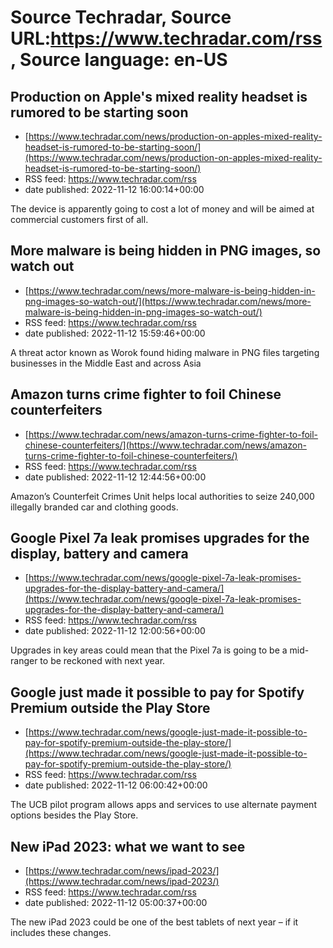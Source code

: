 # Source Techradar, Source URL:https://www.techradar.com/rss, Source language: en-US

## Production on Apple's mixed reality headset is rumored to be starting soon
 - [https://www.techradar.com/news/production-on-apples-mixed-reality-headset-is-rumored-to-be-starting-soon/](https://www.techradar.com/news/production-on-apples-mixed-reality-headset-is-rumored-to-be-starting-soon/)
 - RSS feed: https://www.techradar.com/rss
 - date published: 2022-11-12 16:00:14+00:00

The device is apparently going to cost a lot of money and will be aimed at commercial customers first of all.

## More malware is being hidden in PNG images, so watch out
 - [https://www.techradar.com/news/more-malware-is-being-hidden-in-png-images-so-watch-out/](https://www.techradar.com/news/more-malware-is-being-hidden-in-png-images-so-watch-out/)
 - RSS feed: https://www.techradar.com/rss
 - date published: 2022-11-12 15:59:46+00:00

A threat actor known as Worok found hiding malware in PNG files targeting businesses in the Middle East and across Asia

## Amazon turns crime fighter to foil Chinese counterfeiters
 - [https://www.techradar.com/news/amazon-turns-crime-fighter-to-foil-chinese-counterfeiters/](https://www.techradar.com/news/amazon-turns-crime-fighter-to-foil-chinese-counterfeiters/)
 - RSS feed: https://www.techradar.com/rss
 - date published: 2022-11-12 12:44:56+00:00

Amazon’s Counterfeit Crimes Unit helps local authorities to seize 240,000 illegally branded car and clothing goods.

## Google Pixel 7a leak promises upgrades for the display, battery and camera
 - [https://www.techradar.com/news/google-pixel-7a-leak-promises-upgrades-for-the-display-battery-and-camera/](https://www.techradar.com/news/google-pixel-7a-leak-promises-upgrades-for-the-display-battery-and-camera/)
 - RSS feed: https://www.techradar.com/rss
 - date published: 2022-11-12 12:00:56+00:00

Upgrades in key areas could mean that the Pixel 7a is going to be a mid-ranger to be reckoned with next year.

## Google just made it possible to pay for Spotify Premium outside the Play Store
 - [https://www.techradar.com/news/google-just-made-it-possible-to-pay-for-spotify-premium-outside-the-play-store/](https://www.techradar.com/news/google-just-made-it-possible-to-pay-for-spotify-premium-outside-the-play-store/)
 - RSS feed: https://www.techradar.com/rss
 - date published: 2022-11-12 06:00:42+00:00

The UCB pilot program allows apps and services to use alternate payment options besides the Play Store.

## New iPad 2023: what we want to see
 - [https://www.techradar.com/news/ipad-2023/](https://www.techradar.com/news/ipad-2023/)
 - RSS feed: https://www.techradar.com/rss
 - date published: 2022-11-12 05:00:37+00:00

The new iPad 2023 could be one of the best tablets of next year – if it includes these changes.
